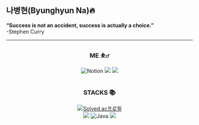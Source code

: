 ## 나병현(Byunghyun Na)🔥
<strong>“Success is not an accident, success is actually a choice.”</strong><br>
-Stephen Curry
<hr>
<div align="center">
<h3>ME ⛹️‍♂️</h3>
</div>

<div align="center">
  
![Notion](https://img.shields.io/badge/Notion-%23000000.svg?style=for-the-badge&logo=notion&logoColor=white)
<img src="https://img.shields.io/badge/Velog-20C997?style=for-the-badge&logo=Velog&logoColor=white">
<img src="https://img.shields.io/badge/instagram-E4405F?style=for-the-badge&logo=instagram&logoColor=white">
</div>

#
<div align="center">
<h3>STACKS 📚</h3>
  
[![Solved.ac프로필](http://mazassumnida.wtf/api/mini/generate_badge?boj={skrxk})](https://solved.ac/{skrxk}) <br>
<img src="https://img.shields.io/badge/C-A8B9CC?style=for-the-badge&logo=C&logoColor=white">
![Java](https://img.shields.io/badge/java-%23ED8B00.svg?style=for-the-badge&logo=openjdk&logoColor=white)
<img src="https://img.shields.io/badge/HTML5-E34F26?style=for-the-badge&logo=HTML5&logoColor=white">

</div>
